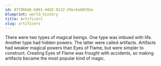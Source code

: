 ```yaml
---
id: 87f06bdb-b861-4dd2-9122-29ecbeb0291e
blueprint: world_history
title: Artificers
slug: artificers
---
```

There were two types of magical beings. One type was imbued with life. Another type had hidden powers. The latter were called artifacts. Artifacts had weaker magical powers than Eyes of Flame, but were simpler to construct. Creating Eyes of Flame was frought with accidents, so making artifacts became the most popular kind of magic.